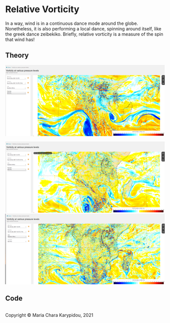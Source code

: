 # Relative Vorticity

In a way, wind is in a continuous dance mode around the globe. Nonetheless, it is also performing a local dance, spinning around itself, like the greek dance zeibekiko. Briefly, relative vorticity is a measure of the spin that wind has! 

## Theory

![Relative Vorticity at 05/12/2021 (12:00 UTC) at 250 hPa from ECMWF](/src/Kinematics/img/ECMWF_RelVort_250hPa.png)
    
    
<a >
    <img src="/src/Kinematics/img/ECMWF_RelVort_500hPa.png" alt="Relative Vorticity at 05/12/2021 (12:00 UTC) at 500 hPa from ECMWF" width="800" />
</a>

    
<a>
    <img src="/src/Kinematics/img/ECMWF_RelVort_850hPa.png" alt="Relative Vorticity at 05/12/2021 (12:00 UTC) at 850 hPa from ECMWF" width="800" />
</a>
    
 ## Code


<footer>
<p style="float:left; width: 100%;">
Copyright © Maria Chara Karypidou, 2021
</p>
</footer>


